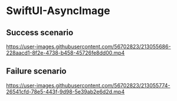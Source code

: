 # SwiftUI-AsyncImage


## Success scenario
https://user-images.githubusercontent.com/56702823/213055686-228aacd1-8f2e-4738-b458-45726fe8dd00.mp4


## Failure scenario
https://user-images.githubusercontent.com/56702823/213055774-26541cfd-78e5-443f-9d98-5e39ab2e6d2d.mp4

